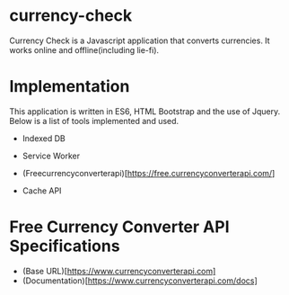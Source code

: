 # currency-check
Currency Check is a Javascript application that converts currencies. It works online and offline(including lie-fi).

# Implementation
This application is written in ES6, HTML Bootstrap and the use of Jquery. Below is a list of tools implemented and used.

- Indexed DB

- Service Worker

- (Freecurrencyconverterapi)[https://free.currencyconverterapi.com/]

- Cache API

# Free Currency Converter API Specifications

- (Base URL)[https://www.currencyconverterapi.com]
- (Documentation)[https://www.currencyconverterapi.com/docs]



